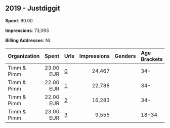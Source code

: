 ## 2019 - Justdiggit 
**Spent**: 90.00

**Impressions**: 73,093

**Billing Addresses**: NL

|Organization|Spent|Urls|Impressions|Genders|Age Brackets|Country Codes|
|:---|---:|:---|---:|:---|:---|:---|
|Timm & Pimm|23.00 EUR|[0](https://www.snap.com/political-ads/asset/74132c661d5b392c3e4bbdc6a987792dbe5794d9165d47eec63b8861636a6a83?mediaType=mp4)|24,467||34-|united kingdom|
|Timm & Pimm|22.00 EUR|[1](https://www.snap.com/political-ads/asset/74132c661d5b392c3e4bbdc6a987792dbe5794d9165d47eec63b8861636a6a83?mediaType=mp4)|22,788||34-|netherlands|
|Timm & Pimm|22.00 EUR|[2](https://www.snap.com/political-ads/asset/74132c661d5b392c3e4bbdc6a987792dbe5794d9165d47eec63b8861636a6a83?mediaType=mp4)|16,283||34-|germany|
|Timm & Pimm|23.00 EUR|[3](https://www.snap.com/political-ads/asset/74132c661d5b392c3e4bbdc6a987792dbe5794d9165d47eec63b8861636a6a83?mediaType=mp4)|9,555||18-34|united states|
